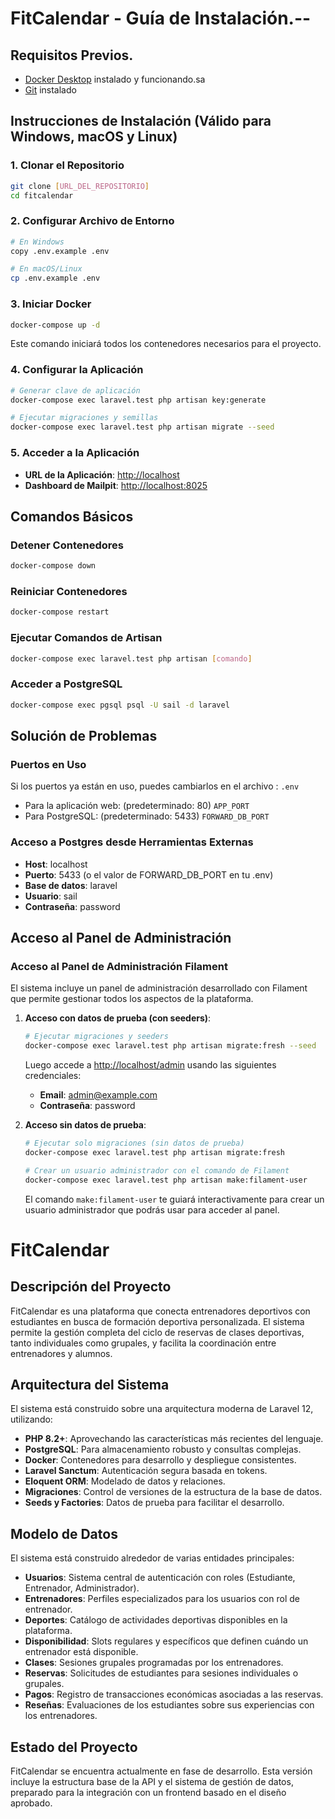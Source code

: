 # FitCalendar - Guía de Instalación.--
## Requisitos Previos.
- [Docker Desktop](https://www.docker.com/products/docker-desktop/) instalado y funcionando.sa
- [Git](https://git-scm.com/downloads) instalado

## Instrucciones de Instalación (Válido para Windows, macOS y Linux)
### 1. Clonar el Repositorio
``` bash
git clone [URL_DEL_REPOSITORIO]
cd fitcalendar
```
### 2. Configurar Archivo de Entorno
``` bash
# En Windows
copy .env.example .env

# En macOS/Linux
cp .env.example .env
```
### 3. Iniciar Docker
``` bash
docker-compose up -d
```
Este comando iniciará todos los contenedores necesarios para el proyecto.
### 4. Configurar la Aplicación
``` bash
# Generar clave de aplicación
docker-compose exec laravel.test php artisan key:generate

# Ejecutar migraciones y semillas
docker-compose exec laravel.test php artisan migrate --seed
```
### 5. Acceder a la Aplicación
- **URL de la Aplicación**: [http://localhost](http://localhost)
- **Dashboard de Mailpit**: [http://localhost:8025](http://localhost:8025)

## Comandos Básicos
### Detener Contenedores
``` bash
docker-compose down
```
### Reiniciar Contenedores
``` bash
docker-compose restart
```
### Ejecutar Comandos de Artisan
``` bash
docker-compose exec laravel.test php artisan [comando]
```
### Acceder a PostgreSQL
``` bash
docker-compose exec pgsql psql -U sail -d laravel
```
## Solución de Problemas
### Puertos en Uso
Si los puertos ya están en uso, puedes cambiarlos en el archivo : `.env`
- Para la aplicación web: (predeterminado: 80) `APP_PORT`
- Para PostgreSQL: (predeterminado: 5433) `FORWARD_DB_PORT`

### Acceso a Postgres desde Herramientas Externas
- **Host**: localhost
- **Puerto**: 5433 (o el valor de FORWARD_DB_PORT en tu .env)
- **Base de datos**: laravel
- **Usuario**: sail
- **Contraseña**: password

## Acceso al Panel de Administración

### Acceso al Panel de Administración Filament

El sistema incluye un panel de administración desarrollado con Filament que permite gestionar todos los aspectos de la plataforma.

1. **Acceso con datos de prueba (con seeders)**:
   ```bash
   # Ejecutar migraciones y seeders
   docker-compose exec laravel.test php artisan migrate:fresh --seed
   ```

   Luego accede a [http://localhost/admin](http://localhost/admin) usando las siguientes credenciales:
    - **Email**: admin@example.com
    - **Contraseña**: password

2. **Acceso sin datos de prueba**:
   ```bash
   # Ejecutar solo migraciones (sin datos de prueba)
   docker-compose exec laravel.test php artisan migrate:fresh
   
   # Crear un usuario administrador con el comando de Filament
   docker-compose exec laravel.test php artisan make:filament-user
   ```

   El comando `make:filament-user` te guiará interactivamente para crear un usuario administrador que podrás usar para acceder al panel.



# FitCalendar
## Descripción del Proyecto
FitCalendar es una plataforma  que conecta entrenadores deportivos con estudiantes en busca de formación deportiva personalizada. El sistema permite la gestión completa del ciclo de reservas de clases deportivas, tanto individuales como grupales, y facilita la coordinación entre entrenadores y alumnos.

## Arquitectura del Sistema
El sistema está construido sobre una arquitectura moderna de Laravel 12, utilizando:
- **PHP 8.2+**: Aprovechando las características más recientes del lenguaje.
- **PostgreSQL**: Para almacenamiento robusto y consultas complejas.
- **Docker**: Contenedores para desarrollo y despliegue consistentes.
- **Laravel Sanctum**: Autenticación segura basada en tokens.
- **Eloquent ORM**: Modelado de datos y relaciones.
- **Migraciones**: Control de versiones de la estructura de la base de datos.
- **Seeds y Factories**: Datos de prueba para facilitar el desarrollo.

## Modelo de Datos
El sistema está construido alrededor de varias entidades principales:
- **Usuarios**: Sistema central de autenticación con roles (Estudiante, Entrenador, Administrador).
- **Entrenadores**: Perfiles especializados para los usuarios con rol de entrenador.
- **Deportes**: Catálogo de actividades deportivas disponibles en la plataforma.
- **Disponibilidad**: Slots regulares y específicos que definen cuándo un entrenador está disponible.
- **Clases**: Sesiones grupales programadas por los entrenadores.
- **Reservas**: Solicitudes de estudiantes para sesiones individuales o grupales.
- **Pagos**: Registro de transacciones económicas asociadas a las reservas.
- **Reseñas**: Evaluaciones de los estudiantes sobre sus experiencias con los entrenadores.

## Estado del Proyecto
FitCalendar se encuentra actualmente en fase de desarrollo. Esta versión incluye la estructura base de la API y el sistema de gestión de datos, preparado para la integración con un frontend basado en el diseño aprobado.
